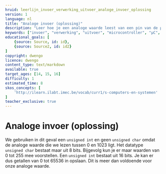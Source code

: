 ```yaml
---
hruid: leerlijn_invoer_verwerking_uitvoer_analoge_invoer_oplossing
version: 1
language: nl
title: "Analoge invoer (oplossing)"
description: "Leer hoe je een analoge waarde leest van een pin van de µC."
keywords: ["invoer", "verwerking", "uitvoer", "microcontroller", "µC", "arduino", "dwenguino", "analogRead"]
educational_goals: [
    {source: Source, id: id}, 
    {source: Source2, id: id2}
]
copyright: dwengo
licence: dwengo
content_type: text/markdown
available: true
target_ages: [14, 15, 16]
difficulty: 1
estimated_time: 8
skos_concepts: [
    'http://ilearn.ilabt.imec.be/vocab/curr1/s-computers-en-systemen'
]
teacher_exclusive: true
---
```


# Analoge invoer (oplossing)

We gebruiken in dit geval een `unsigned int` en geen `unsigned char` omdat de analoge waarde die we lezen tussen 0 en 1023 ligt. Het datatype `unsigned char` bestaat maar uit 8 bits. Bijgevolg kun je er maar waarden van 0 tot 255 mee voorstellen. Een `unsigned int` bestaat uit 16 bits. Je kan er dus getallen van 0 tot 65536 in opslaan. Dit is meer dan voldoende voor onze analoge waarde.
